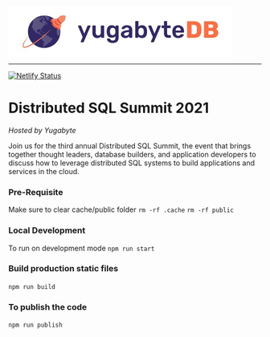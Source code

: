 <img src="https://github.com/yugabyte/yugabyte-db/raw/master/architecture/images/ybDB_horizontal.jpg" align="center" alt="YugabyteDB"/>

---------------------------------------

[![Netlify Status](https://api.netlify.com/api/v1/badges/0888bf93-d73a-40f9-8c6c-8bbbf56812c9/deploy-status)](https://app.netlify.com/sites/stupefied-euler-dfdd06/deploys)

# Distributed SQL Summit 2021
*Hosted by Yugabyte*

Join us for the third annual Distributed SQL Summit, the event that brings together thought leaders, database builders, and application developers to discuss how to leverage distributed SQL systems to build applications and services in the cloud.

### Pre-Requisite
Make sure to clear cache/public folder
`rm -rf .cache`
`rm -rf public`

### Local Development

To run on development mode
`npm run start`

### Build production static files
`npm run build`

### To publish the code
`npm run publish`
